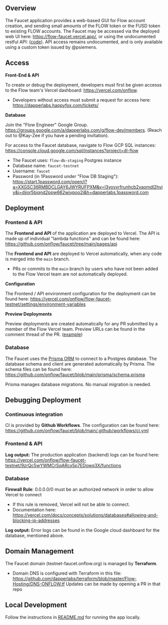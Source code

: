 ## Overview 
The Faucet application provides a web-based GUI for Flow account creation, and sending small amounts of the FLOW token or the FUSD token to existing FLOW accounts. 
The Faucet may be accessed via the deployed web UI here: https://flow-faucet.vercel.app/, or using the undocumented restful API: ([code](https://github.com/onflow/faucet/tree/main/pages/api)).
API access remains undocumented, and is only available using a custom token issued by @psiemens. 

## Access

**Front-End & API**

To create or debug the deployment, developers must first be given accesss to the Flow team's Vercel dashboard: 
https://vercel.com/onflow. 

- Developers without access must submit a request for access here: https://dapperlabs.happyfox.com/tickets/

**Database**

Join the "Flow Engineer" Google Group. https://groups.google.com/a/dapperlabs.com/g/flow-dev/members. (Reach out to @Kay-Zee if you have a pending invitation). 

For access to the Faucet database, navigate to Flow GCP SQL instances: https://console.cloud.google.com/sql/instances?project=dl-flow

- The Faucet uses: `flow-db-staging` Postgres instance
- Database name: `faucet-testnet`
- Username: `faucet`
- Password (in 1Password under "Flow DB Staging"):  https://start.1password.com/open/i?a=XXGSC36RMBDCLGAY6JWYRUFPXM&v=l3vovxrfrunhcb2vaomdl2hviy&i=djjor5biqnd2ppw662wjypoo2i&h=dapperlabs.1password.com

## Deployment 

### Frontend & API

The **Frontend and API** of the application are deployed to Vercel.
The API is made up of individual "lambda functions" and can be found here: https://github.com/onflow/faucet/tree/main/pages/api

The **Frontend and API** are deployed to Vercel automatically, when any code is merged into the `main` branch. 
- PRs or commits to the `main` branch by users who have not been added to the Flow Vercel team are not automatically deployed. 

**Configuration** 

The Frontend / API environment configuration for the deployment can be found here: https://vercel.com/onflow/flow-faucet-testnet/settings/environment-variables

**Preview Deployments**

Preview deployments are created automatically for any PR submitted by a member of the Flow Vercel team. 
Preview URLs can be found in the comment thread of the PR. ([example](https://github.com/onflow/faucet/pull/31))

### Database

The Faucet uses the [Prisma ORM](https://www.prisma.io/) to connect to a Postgres database. 
The database schema and client are generated automatically by Prisma. The schema files can be found here: https://github.com/onflow/faucet/blob/main/prisma/schema.prisma

Prisma manages database migrations. No manual migration is needed.

## Debugging Deployment

### Continuous integration
CI is provided by **Github Workflows**. The configuration can be found here: https://github.com/onflow/faucet/blob/main/.github/workflows/ci.yml

### Frontend & API
**Log output:** The production application (backend) logs can be found here: https://vercel.com/onflow/flow-faucet-testnet/9zrQc5wYWMCrSqARcx5p7EDowq3X/functions

### Database

**Firewall Rule**:
0.0.0.0/0 must be an authorized network in order to allow Vercel to connect

- If this rule is removed, Vercel will not be able to connect.
- Documentation here: https://vercel.com/docs/concepts/solutions/databases#allowing-and-blocking-ip-addresses

**Log output:** Error logs can be found in the Google cloud dashboard for the database, mentioned above.

## Domain Management

The Faucet domain (testnet-faucet.onflow.org) is managed by **Terraform**.

- Domain DNS is configured with Terraform in this file: https://github.com/dapperlabs/terraform/blob/master/Flow-Hosting/DNS-ONFLOW.tf
Updates can be made by opening a PR in that repo

## Local Development
Follow the instructions in [README.md](README.md) for running the app locally.
